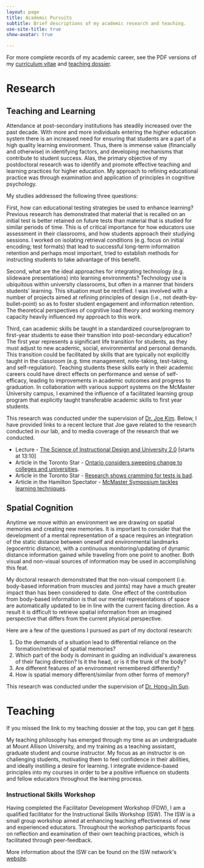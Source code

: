 ```yaml
---
layout: page
title: Academic Pursuits
subtitle: Brief descriptions of my academic research and teaching.
use-site-title: true
show-avatar: true

---
```


For more complete records of my academic career, see the PDF versions of my [curriculum vitae]({{site.url}}/assets/Teeter_CV_Apr-2017.pdf) and [teaching dossier]({{site.url}}/assets/Teeter_TeachingDossier_July2015.pdf).


# Research 

## Teaching and Learning

Attendance at post-secondary institutions has steadily increased over the past decade. With more and more individuals entering the higher 
education system there is an increased need for ensuring that students are a part of a high quality learning environment. Thus, there is 
immense value (financially and otherwise) in identifying factors, and developing mechanisms that contribute to student success. Alas, the 
primary objective of my postdoctoral research was to identify and promote effective teaching and learning practices for higher education. My 
approach to refining educational practice was through examination and application of principles in cognitive psychology.

My studies addressed the following three questions:

First, how can educational testing strategies be used to enhance learning? Previous research has demonstrated that material that is recalled 
on an initial test is better retained on future tests than material that is studied for similar periods of time. This is of critical importance 
for how educators use assessment in their classrooms, and how students approach their studying sessions. I worked on isolating retrieval 
conditions (e.g. focus on initial encoding; test formats) that lead to successful long-term information retention and perhaps most important, 
tried to establish methods for instructing students to take advantage of this benefit.

Second, what are the ideal approaches for integrating technology (e.g. slideware presentations) into learning environments? Technology use 
is ubiquitous within university classrooms, but often in a manner that hinders students' learning. This situation must be rectified. I was 
involved with a number of projects aimed at refining principles of design (i.e., not death-by-bullet-point) so as to foster student engagement 
and information retention. The theoretical perspectives of cognitive load theory and working memory capacity heavily influenced my approach to
this work.

Third, can academic skills be taught in a standardized course/program to first-year students to ease their transition into post-secondary education? 
The first year represents a significant life transition for students, as they must adjust to new academic, social, environmental and personal 
demands. This transition could be facilitated by skills that are typically not explicitly taught in the classroom (e.g. time management, 
note-taking, test-taking, and self-regulation). Teaching students these skills early in their academic careers could have direct effects on 
performance and sense of self-efficacy, leading to improvements in academic outcomes and progress to graduation. In collaboration with 
various support systems on the McMaster University campus, I examined the influence of a facilitated learning group program that explicitly 
taught transferable academic skills to first year students.

This research was conducted under the supervision of [Dr. Joe Kim](http://www.josephkim.ca/). Below, I have provided links to a recent lecture that Joe gave related 
to the research conducted in our lab, and to media coverage of the research that we conducted.

- Lecture - [The Science of Instructional Design and University 2.0](http://www.youtube.com/watch?v=7znKw2Ir7iM) [starts at 13:10]
- Article in the Toronto Star - [Ontario considers sweeping change to colleges and universities](http://www.thestar.com/news/gta/education/article/1250342--ontario-considers-sweeping-change-to-colleges-and-universities).
- Article in the Toronto Star - [Research shows cramming for tests is bad](http://www.thestar.com/yourtoronto/education/2013/11/15/school_exams_mom_and_dad_were_right_research_proves_cramming_for_tests_is_bad.html).
- Article in the Hamilton Spectator - [McMaster Symposium tackles learning techniques](http://www.thespec.com/news-story/4220473-mac-symposium-tackles-learning-techniques/).


## Spatial Cognition

Anytime we move within an environment we are drawing on spatial memories and creating new memories. It is important to consider that the 
development of a mental representation of a space requires an integration of the static distance between oneself and environmental landmarks 
(egocentric distance), with a continuous monitoring/updating of dynamic distance information gained while traveling from one point to another. 
Both visual and non-visual sources of information may be used in accomplishing this feat.

My doctoral research demonstrated that the non-visual component (i.e. body-based information from muscles and joints) may have a much greater 
impact than has been considered to date. One effect of the contribution from body-based information is that our mental representations of 
space are automatically updated to be in line with the current facing direction. As a result it is difficult to retrieve spatial information 
from an imagined perspective that differs from the current physical perspective.

Here are a few of the questions I pursued as part of my doctoral research:

1. Do the demands of a situation lead to differential reliance on the formation/retrieval of spatial memories?
2. Which part of the body is dominant in guiding an individual's awareness of their facing direction? Is it the head, or is it the trunk of the body?
3. Are different features of an environment remembered differently?
4. How is spatial memory different/similar from other forms of memory?

This research was conducted under the supervision of [Dr. Hong-Jin Sun](http://vr.mcmaster.ca/lab/).


# Teaching

If you missed the link to my teaching dossier at the top, you can get it [here]({{site.url}}/assets/Teeter_TeachingDossier_July2015.pdf).

My teaching philosophy has emerged through my time as an undergraduate at Mount Allison University, and my training as a teaching assistant, 
graduate student and course instructor. My focus as an instructor is on challenging students, motivating them to feel confidence in their 
abilities, and ideally instilling a desire for learning. I integrate evidence-based principles into my courses in order to be a 
positive influence on students and fellow educators throughout the learning process.

### Instructional Skills Workshop

Having completed the Facilitator Development Workshop (FDW), I am a qualified facilitator for the Instructional Skills Workshop (ISW). The 
ISW is a small group workshop aimed at enhancing teaching effectiveness of new and experienced educators. Throughout the workshop participants 
focus on reflection and examination of their own teaching practices, which is facilitated through peer-feedback.

More information about the ISW can be found on the ISW network's [website](https://iswnetwork.ca/about/isw-program-in-detail/).
